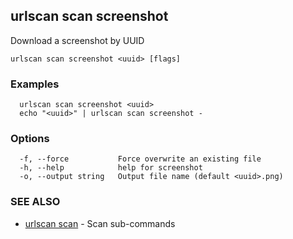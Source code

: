 ## urlscan scan screenshot

Download a screenshot by UUID

```
urlscan scan screenshot <uuid> [flags]
```

### Examples

```
  urlscan scan screenshot <uuid>
  echo "<uuid>" | urlscan scan screenshot -
```

### Options

```
  -f, --force           Force overwrite an existing file
  -h, --help            help for screenshot
  -o, --output string   Output file name (default <uuid>.png)
```

### SEE ALSO

* [urlscan scan](urlscan_scan.md)	 - Scan sub-commands

